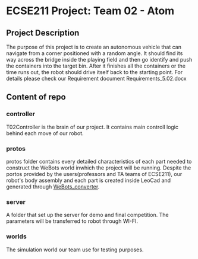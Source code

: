 # ECSE211 Project: Team 02 - Atom
## Project Description
  The purpose of this project is to create an autonomous vehicle that can navigate from a corner positioned with a random angle. It should find its way across the bridge inside the playing field and then go identify and push the containers into the target bin. After it finishes all the containers or the time runs out, the robot should drive itself back to the starting point. For details please check our Requirement document Requirements_5.02.docx

## Content of repo
### controller
  T02Controller is the brain of our project. It contains main controll logic behind each move of our robot.
  
### protos
  protos folder contains every detailed characteristics of each part needed to construct the WeBots world inwhich the project will be running.
  Despite the portos provided by the users(professors and TA teams of ECSE211), our robot's body assembly and each part is created inside LeoCad and generated through [WeBots_converter](http://ecse211.ece.mcgill.ca/converter.html).
  
### server
  A folder that set up the server for demo and final competition. The parameters will be transferred to robot through WI-FI.
  
### worlds
  The simulation world our team use for testing purposes.

